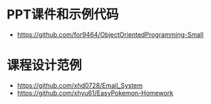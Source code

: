 # PPT课件和示例代码

- https://github.com/for9464/ObjectOrientedProgramming-Small

# 课程设计范例

- https://github.com/xhd0728/Email_System
- https://github.com/xhyu61/EasyPokemon-Homework
